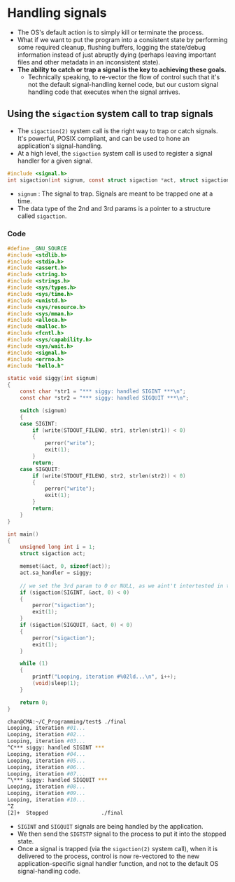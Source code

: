 # Handling signals

- The OS's default action is to simply kill or terminate the process.
- What if we want to put the program into a consistent state by performing some required cleanup, flushing buffers, logging the state/debug information instead of just abruptly dying (perhaps leaving important files and other metadata in an inconsistent state).
- **The ability to catch or trap a signal is the key to achieving these goals.** 
  - Technically speaking, to re-vector the flow of control such that it's not the default signal-handling kernel code, but our custom signal handling code that executes when the signal arrives.



## Using the `sigaction` system call to trap signals

- The `sigaction(2)` system call is the right way to trap or catch signals. It's powerful, POSIX compliant, and can be used to hone an application's signal-handling.
- At a high level, the `sigaction` system call is used to register a signal handler for a given signal.

```c
#include <signal.h>
int sigaction(int signum, const struct sigaction *act, struct sigaction *oldact);
```

- `signum` : The signal to trap. Signals are meant to be trapped one at a time.
- The data type of the 2nd and 3rd params is a pointer to a structure called `sigaction`.

### Code

```c
#define _GNU_SOURCE
#include <stdlib.h>
#include <stdio.h>
#include <assert.h>
#include <string.h>
#include <strings.h>
#include <sys/types.h>
#include <sys/time.h>
#include <unistd.h>
#include <sys/resource.h>
#include <sys/mman.h>
#include <alloca.h>
#include <malloc.h>
#include <fcntl.h>
#include <sys/capability.h>
#include <sys/wait.h>
#include <signal.h>
#include <errno.h>
#include "hello.h"

static void siggy(int signum)
{
    const char *str1 = "*** siggy: handled SIGINT ***\n";
    const char *str2 = "*** siggy: handled SIGQUIT ***\n";

    switch (signum)
    {
    case SIGINT:
        if (write(STDOUT_FILENO, str1, strlen(str1)) < 0)
        {
            perror("write");
            exit(1);
        }
        return;
    case SIGQUIT:
        if (write(STDOUT_FILENO, str2, strlen(str2)) < 0)
        {
            perror("write");
            exit(1);
        }
        return;
    }
}

int main()
{
    unsigned long int i = 1;
    struct sigaction act;

    memset(&act, 0, sizeof(act));
    act.sa_handler = siggy;
    
    // we set the 3rd param to 0 or NULL, as we aint't intertested in the previous signal state.
    if (sigaction(SIGINT, &act, 0) < 0)
    {
        perror("sigaction");
        exit(1);
    }
    if (sigaction(SIGQUIT, &act, 0) < 0)
    {
        perror("sigaction");
        exit(1);
    }

    while (1)
    {
        printf("Looping, iteration #%02ld...\n", i++);
        (void)sleep(1);
    }

    return 0;
}
```

```sh
chan@CMA:~/C_Programming/test$ ./final
Looping, iteration #01...
Looping, iteration #02...
Looping, iteration #03...
^C*** siggy: handled SIGINT ***
Looping, iteration #04...
Looping, iteration #05...
Looping, iteration #06...
Looping, iteration #07...
^\*** siggy: handled SIGQUIT ***
Looping, iteration #08...
Looping, iteration #09...
Looping, iteration #10...
^Z
[2]+  Stopped                 ./final
```

- `SIGINT` and `SIGQUIT` signals are being handled by the application.
- We then send the `SIGTSTP` signal to the process to put it into the stopped state.
- Once a signal is trapped (via the `sigaction(2)` system call), when it is delivered to the process, control is now re-vectored to the new application-specific signal handler function, and not to the default OS signal-handling code.